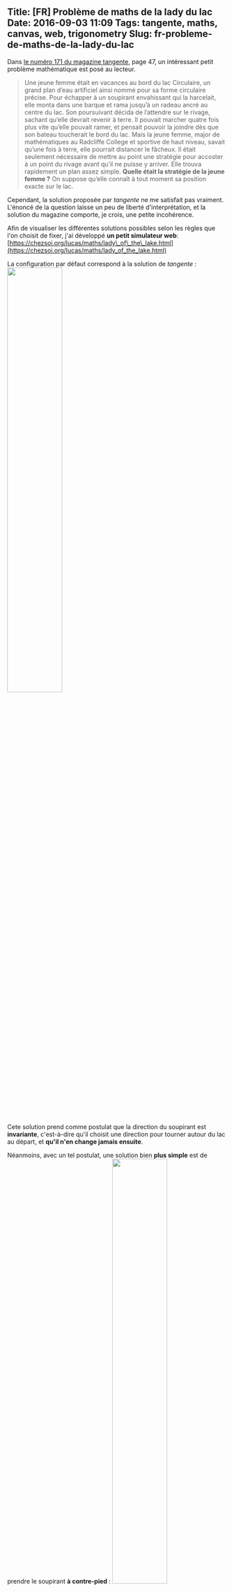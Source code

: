 Title: [FR] Problème de maths de la lady du lac
Date: 2016-09-03 11:09
Tags: tangente, maths, canvas, web, trigonometry
Slug: fr-probleme-de-maths-de-la-lady-du-lac
---
Dans [le numéro 171 du magazine tangente](http://www.tangente-mag.com/numero.php?id=131), page 47, un intéressant petit problème mathématique est posé au lecteur.

> Une jeune femme était en vacances au bord du lac Circulaire, un grand plan d’eau artificiel ainsi nommé pour sa forme circulaire précise. Pour échapper à un soupirant envahissant qui la harcelait, elle monta dans une barque et rama jusqu’à un radeau ancré au centre du lac. Son poursuivant décida de l’attendre sur le rivage, sachant qu’elle devrait revenir à terre. Il pouvait marcher quatre fois plus vite qu’elle pouvait ramer, et pensait pouvoir la joindre dès que son bateau toucherait le bord du lac.
Mais la jeune femme, major de mathématiques au Radcliffe College et sportive de haut niveau, savait qu’une fois à terre, elle pourrait distancer le fâcheux. Il était seulement nécessaire de mettre au point une stratégie pour accoster à un point du rivage avant qu’il ne puisse y arriver. Elle trouva rapidement un plan assez simple.
**Quelle était la stratégie de la jeune femme ?**
On suppose qu’elle connaît à tout moment sa position exacte sur le lac.

Cependant, la solution proposée par _tangente_ ne me satisfait pas vraiment. L'énoncé de la question laisse un peu de liberté d'interprétation, et la solution du magazine comporte, je crois, une petite incohérence.

Afin de visualiser les différentes solutions possibles selon les règles que l'on choisit de fixer, j'ai développé **un petit simulateur web**: [https://chezsoi.org/lucas/maths/lady\_of\_the\_lake.html](https://chezsoi.org/lucas/maths/lady_of_the_lake.html)

La configuration par défaut correspond à la solution de _tangente_ :
<img src="/lucas/blog/content/images/2016/09/SolutionTangente.png" style="width: 50%">

Cete solution prend comme postulat que la direction du soupirant est **invariante**, c'est-à-dire qu'il choisit une direction pour tourner autour du lac au départ, et **qu'il n'en change jamais ensuite**.

Néanmoins, avec un tel postulat, une solution bien **plus simple** est de prendre le soupirant **à contre-pied** :
<img src="/lucas/blog/content/images/2016/09/ContrePied.png" style="width: 50%">

Au-contraire, si on considère que le poursuivant **adapte sa direction** afin de se rapprocher systématiquement de la lady, alors **la solution de _tangente_ ne fonctionne pas**:
<img src="/lucas/blog/content/images/2016/09/SolutionTangenteAvecSoupirantChangeantDeDirection.png" style="width: 50%">

Essayons maintenant de simuler une lady qui **s'adapte véritablement et dynamiquement** à la position de son poursuivant, <cite>"de sorte que le centre du lac soit toujours compris entre elle et son poursuivant sur le rivage, les trois points étant alignés"</cite>, comme propose la solution de _tangente_ :
<img src="/lucas/blog/content/images/2016/09/FullAdaptiveWithRatio4.png" style="width: 50%">

**Que se passe-t-il ??**

Avec un rapport de vitesses de 4, la lady **ne peut pas échapper à son poursuivant**. Elle est bloquée au centre du lac, sans pouvoir le prendre de vitesse.
Il est intéressant de remarquer que sa trajectoire semble converger vers un cercle de rayon _r_ / 4 (où _r_ est le rayon du lac).

Enfin, on peut essayer des rapports de vitesses plus petits, pour essayer de déterminer quand il devient possible pour la lady de gagner.
Les valeurs obtenues avec le simulateur web sont sensibles au "pas" de simulation, mais avec un rapport de **3.6** on peut par exemple observer que la lady bat son poursuivant de vitesse :
<img src="/lucas/blog/content/images/2016/09/FullAdaptiveWithRatio3.6.png" style="width: 50%"

Qu'en pensez-vous ? N'hésitez pas à laisser votre avis sur ce problème en commentaire !